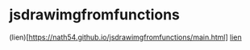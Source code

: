 # jsdrawimgfromfunctions

(lien)[https://nath54.github.io/jsdrawimgfromfunctions/main.html]
[lien](https://nath54.github.io/jsdrawimgfromfunctions/main.html)





